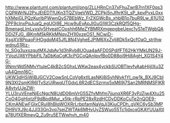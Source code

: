 http://www.plantuml.com/plantuml/png/ZLLHRnCn37xFhuZwrB7rn1XF0qs3CQPAWrNJ2PxJEtEDTfUKn3TQZVqeVWD_ZCPkj5nJfhrK5t_sP_kpvPvxL0xxhXMeiGLPQzKurIbPWwnQvS7BEbWz_FrZXGWcBs_xhblB1o7buR9Lw_61U1I2ZPF9cInxPqJuaQ_egUOj9E_Hcw9uEvApJIGuGIW3CzkRQf5QHg-BmenagLlmLyxsIy5HyeatCOoshh6MeZYBMRXmgepgbeUexc1yS1eTWgbQADDiZFJG_jBKmM5kRKkMNqvZH1l0xzeOS1_NCwiD-XsgXV8PpaoFiHOgdqM45JfL8N4VgheEJPIM6XxZvlj8Dk5xQcfOaO_strIhwwdnu51Riz-hi_SGg3uxszqutMXJsbAv1d3hRyb8UOua4aAFD0SPdifFT62HkYMkUN29J-YVozUX6YPbbFlL7aDbKqCgK3cPGCoQAnIpvfBo0D88oi9Hi8AgH_XG1S4Y4G-9NmrWd5NMvYtuleC4kB2cSGhxLWKw2eax4yckbSUOBTIevfvAabHiijIXu3ZuA4Qmn16C-UKW3dHSiWiBJGCV2CqwSnLCoVg6xtILasNKj8iSyhNlvk1YI_ow1k_BXJ9CbI9N3XI2smKlR6lTvSzUjRwqUTGdxL6R2dECSzrmx5xM69j7San2MRNMSFlKRA8vtvUJeZW-YLU3ruVEneNjEcNgcN8UdD06mVrG5SZfvMhfm7jjunqXR6F3yPJZjw4Xtu25CoO4GgHixtzF9dBpdlMur_x5tk-rRpPE28xRzdHCDvDDKoCuTe2nQOE9-CKmANEwFGlxCRuI8hBlqWOXRrLrbpfamNaVqJj3KiuCPDh_gVKC6ySb3MPDH9VXJ9c4JJl33Gn3vq7seiZWTAk6MHvUyZSWuo55Tc1jdxcqGKAYUUaXtla78UfXERmeyQ_Zu9ru5ETWwhvh_m40